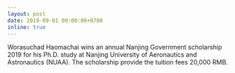 ```yaml
---
layout: post
date: 2019-09-01 00:00:00+0700
inline: true
---
```

 
 Worasuchad Haomachai wins an annual Nanjing Government scholarship 2019 for his Ph.D. study at Nanjing University of Aeronautics and Astronautics (NUAA). The scholarship provide the tuition fees 20,000 RMB.
